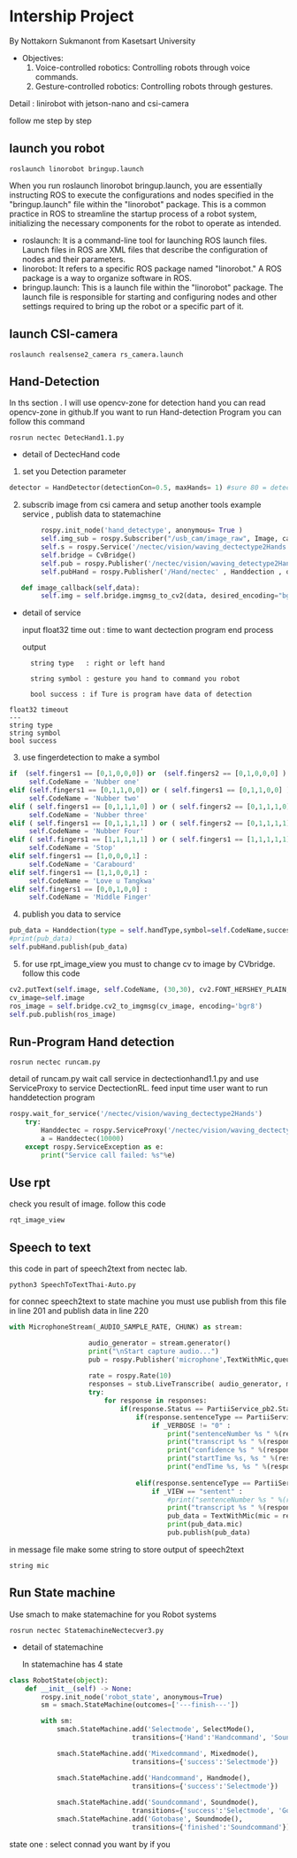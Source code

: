 # **Intership Project**
By Nottakorn Sukmanont from Kasetsart University 
* Objectives:
  1. Voice-controlled robotics: Controlling robots through voice commands.
  2. Gesture-controlled robotics: Controlling robots through gestures.

Detail : linirobot with jetson-nano and csi-camera

follow me step by step
## launch you robot
```
roslaunch linorobot bringup.launch
```
When you run roslaunch linorobot bringup.launch, you are essentially instructing ROS to execute the configurations and nodes specified in the "bringup.launch" file within the "linorobot" package. This is a common practice in ROS to streamline the startup process of a robot system, initializing the necessary components for the robot to operate as intended.

* roslaunch: It is a command-line tool for launching ROS launch files. Launch files in ROS are XML files that describe the configuration of nodes and their parameters.
* linorobot: It refers to a specific ROS package named "linorobot." A ROS package is a way to organize software in ROS.
* bringup.launch: This is a launch file within the "linorobot" package. The launch file is responsible for starting and configuring nodes and other settings required to bring up the robot or a specific part of it.

## launch CSI-camera
```
roslaunch realsense2_camera rs_camera.launch
```

## Hand-Detection
In ths section . I will use opencv-zone for detection hand you can read opencv-zone in github.If you want to run Hand-detection Program you can follow this command
```
rosrun nectec DetecHand1.1.py
```
* detail of DectecHand code
1. set you Detection parameter
```py
detector = HandDetector(detectionCon=0.5, maxHands= 1) #sure 80 = detect
```
  2. subscrib image from csi camera and setup another tools example service , publish data to statemachine
```py
        rospy.init_node('hand_detectype', anonymous= True )
        self.img_sub = rospy.Subscriber("/usb_cam/image_raw", Image, callback = self.image_callback)
        self.s = rospy.Service('/nectec/vision/waving_dectectype2Hands', DectectionRL, self.HanddetecRL)
        self.bridge = CvBridge()
        self.pub = rospy.Publisher('/nectec/vision/waving_detectype2Hands', Image , queue_size = 1)
        self.pubHand = rospy.Publisher('/Hand/nectec' , Handdection , queue_size= 10)

   def image_callback(self,data):
        self.img = self.bridge.imgmsg_to_cv2(data, desired_encoding="bgr8")
```

  * detail of service
    
    input
          float32 time out : time to want dectection program end process

    output

          string type   : right or left hand

          string symbol : gesture you hand to command you robot

          bool success : if Ture is program have data of detection
```
float32 timeout
---
string type
string symbol
bool success
```
  3. use fingerdetection to make a symbol
```py
if  (self.fingers1 == [0,1,0,0,0]) or  (self.fingers2 == [0,1,0,0,0] ) :
     self.CodeName = 'Nubber one'
elif (self.fingers1 == [0,1,1,0,0]) or ( self.fingers1 == [0,1,1,0,0] ) :
     self.CodeName = 'Nubber two'
elif ( self.fingers1 == [0,1,1,1,0] ) or ( self.fingers2 == [0,1,1,1,0] ):
     self.CodeName = 'Nubber three'
elif ( self.fingers1 == [0,1,1,1,1] ) or ( self.fingers2 == [0,1,1,1,1] ):
     self.CodeName = 'Nubber Four'
elif ( self.fingers1 == [1,1,1,1,1] ) or ( self.fingers1 == [1,1,1,1,1] ):
     self.CodeName = 'Stop'
elif self.fingers1 == [1,0,0,0,1] :
     self.CodeName = 'Carabourd'
elif self.fingers1 == [1,1,0,0,1] :
     self.CodeName = 'Love u Tangkwa'
elif self.fingers1 == [0,0,1,0,0] :
     self.CodeName = 'Middle Finger'
```
4. publish you data to service
```py
pub_data = Handdection(type = self.handType,symbol=self.CodeName,success=True)
#print(pub_data)
self.pubHand.publish(pub_data)
```
5. for use rpt_image_view you must to change cv to image by CVbridge. follow this code
```py
cv2.putText(self.image, self.CodeName, (30,30), cv2.FONT_HERSHEY_PLAIN,2, (0, 0, 0), 2)
cv_image=self.image
ros_image = self.bridge.cv2_to_imgmsg(cv_image, encoding='bgr8')
self.pub.publish(ros_image)
```
## Run-Program Hand detection
```
rosrun nectec runcam.py
```

detail of runcam.py wait call service in dectectionhand1.1.py and use ServiceProxy to service  DectectionRL. feed input time user want to run handdetection program

```py
rospy.wait_for_service('/nectec/vision/waving_dectectype2Hands')
    try:
        Handdectec = rospy.ServiceProxy('/nectec/vision/waving_dectectype2Hands', DectectionRL)
        a = Handdectec(10000)
    except rospy.ServiceException as e:
        print("Service call failed: %s"%e)
```
## Use rpt

check you result of image. follow this code
```
rqt_image_view
```
## Speech to text
this code in part of speech2text from nectec lab. 
```
python3 SpeechToTextThai-Auto.py
```

for connec speech2text to state machine you must use publish from this file in line 201 and publish data in line 220
```py
with MicrophoneStream(_AUDIO_SAMPLE_RATE, CHUNK) as stream:

                    audio_generator = stream.generator()
                    print("\nStart capture audio...")
                    pub = rospy.Publisher('microphone',TextWithMic,queue_size=10)
                    
                    rate = rospy.Rate(10)
                    responses = stub.LiveTranscribe( audio_generator, metadata=metadata)
                    try:
                        for response in responses:
                            if(response.Status == PartiiService_pb2.StatusCode.Ok):
                                if(response.sentenceType == PartiiService_pb2.ResultType.PARTIAL):
                                    if _VERBOSE != "0" : 
                                        print("sentenceNumber %s " %(response.sentenceNumber))
                                        print("transcript %s " %(response.transcript))
                                        print("confidence %s " %(response.confidence))
                                        print("startTime %s, %s " %(response.startTime, convMilliFormat(response.startTime)))
                                        print("endTime %s, %s " %(response.endTime, convMilliFormat(response.endTime)))
                            
                                elif(response.sentenceType == PartiiService_pb2.ResultType.RESULT):
                                    if _VIEW == "sentent" :
                                        #print("sentenceNumber %s " %(response.sentenceNumber))
                                        print("transcript %s " %(response.transcript))
                                        pub_data = TextWithMic(mic = response.transcript)
                                        print(pub_data.mic)
                                        pub.publish(pub_data)
```

in message file make some string to store output of speech2text
```
string mic
```


## Run State machine

Use smach to make statemachine for you Robot systems
```
rosrun nectec StatemachineNectecver3.py
```
* detail of statemachine
  
  In statemachine has 4 state
```py
class RobotState(object):
    def __init__(self) -> None:
        rospy.init_node('robot_state', anonymous=True)
        sm = smach.StateMachine(outcomes=['---finish---'])

        with sm:
            smach.StateMachine.add('Selectmode', SelectMode(), 
                               transitions={'Hand':'Handcommand', 'Sound':'Soundcommand','Mixed':'Mixedcommand','success':'---finish---'})

            smach.StateMachine.add('Mixedcommand', Mixedmode(), 
                               transitions={'success':'Selectmode'})

            smach.StateMachine.add('Handcommand', Handmode(), 
                               transitions={'success':'Selectmode'})
            
            smach.StateMachine.add('Soundcommand', Soundmode(), 
                               transitions={'success':'Selectmode', 'GoGo':'Gotobase'})
            smach.StateMachine.add('Gotobase', Soundmode(), 
                               transitions={'finished':'Soundcommand'})
```

state one : select connad you want by if you
